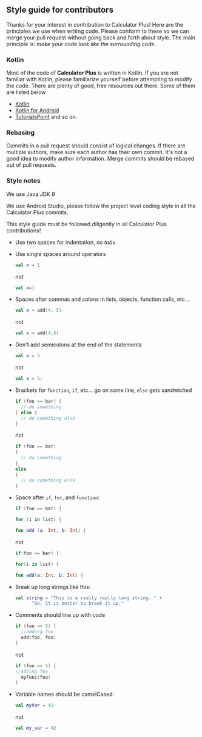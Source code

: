 ## Style guide for contributors

Thanks for your interest in contribution to Calculator Plus! Here are the principles we use when writing code. Please conform to these so we can merge your pull request
without going back and forth about style. The main principle is: _make your
code look like the surrounding code_.

### Kotlin

Most of the code of **Calculator Plus** is written in Kotlin. If you are not familiar with Kotlin, please familiarize yourself before attempting to modify the code. There are plenty of good, free resources out there. Some of them are listed below

- [Kotlin](https://kotlinlang.org/docs/home.html)
- [Kotlin for Android](https://developer.android.com/kotlin/campaign/learn)
- [TutorialsPoint](https://www.tutorialspoint.com/kotlin/)
  and so on.

### Rebasing

Commits in a pull request should consist of logical changes. If there are multiple authors, make sure each author has their own commit. It's not a good idea to modify author information. Merge commits should be rebased out of pull requests.

### Style notes

We use Java JDK 8

We use Android Studio, please follow the project level coding style in all the Calculator Plus commits.

This style guide must be followed diligently in all Calculator Plus contributions!

- Use two spaces for indentation, _no tabs_

- Use single spaces around operators
  ```kotlin
  val x = 1
  ```
  not
  ```kotlin
  val x=1
  ```

- Spaces after commas and colons in lists, objects, function calls, etc...
  ```kotlin
  val x = add(4, 5)
  ```
  not
  ```kotlin
  val x = add(4,5)
  ```

- Don't add semicolons at the end of the statements
  ```kotlin
  val x = 5
  ```
  not
  ```kotlin
  val x = 5;
  ```

- Brackets for `function`, `if`, etc... go on same line, `else` gets sandwiched
  ```kotlin
  if (foo == bar) {
    // do something
  } else {
    // do something else
  }
  ```
  not
  ```kotlin
  if (foo == bar)
  {
    // do something
  }
  else
  {
    // do something else
  }
  ```

- Space after `if`, `for`, and `function`:
  ```kotlin
  if (foo == bar) {
  ```
  ```kotlin
  for (i in list) {
  ```
  ```kotlin
  fun add (a: Int, b: Int) {
  ```
  not
  ```kotlin
  if(foo == bar) {
  ```
  ```kotlin
  for(i in list) {
  ```
  ```kotlin
  fun add(a: Int, b: Int) {
  ```

- Break up long strings like this:
  ```kotlin
  val string = "This is a really really long string. " +
  	    "So, it is better to break it up."
  ```

- Comments should line up with code
  ```kotlin
  if (foo == 5) {
    //adding foo
    add(foo, foo)
  }
  ```
  not
  ```kotlin
  if (foo == 5) {
  //adding foo
    myFunc(foo)
  }
  ```

- Variable names should be camelCased:
  ```kotlin
  val myVar = 42
  ```
  not
  ```kotlin
  val my_var = 42
  ```

